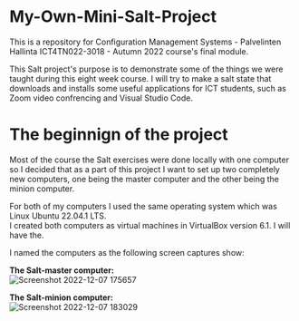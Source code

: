 # My-Own-Mini-Salt-Project
This is a repository for Configuration Management Systems - Palvelinten Hallinta ICT4TN022-3018 - Autumn 2022 course's final module.

This Salt project's purpose is to demonstrate some of the things we were taught during this eight week course. I will try to make a salt state that downloads and installs some useful applications for ICT students, such as Zoom video confrencing and Visual Studio Code.

# The beginnign of the project

Most of the course the Salt exercises were done locally with one computer so I decided that as a part of this project I want to set up two completely new computers, one being the master computer and the other being the minion computer.

For both of my computers I used the same operating system which was Linux Ubuntu 22.04.1 LTS. </br>
I created both computers as virtual machines in VirtualBox version 6.1. I will have the.

I named the computers as the following screen captures show:

__The Salt-master computer:__ </br>
![Screenshot 2022-12-07 175657](https://user-images.githubusercontent.com/116954333/206472816-d818a864-b447-4a3e-991e-b5ba9a0af243.png)

__The Salt-minion computer:__ </br>
![Screenshot 2022-12-07 183029](https://user-images.githubusercontent.com/116954333/206472854-0e088c31-2aa0-4d76-870c-71357ad60f5d.png)
















































































